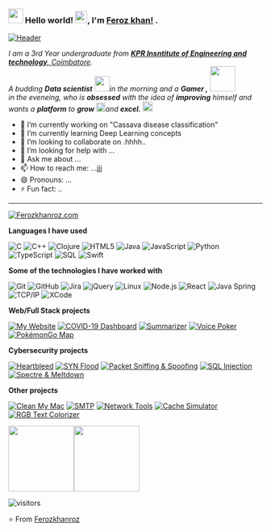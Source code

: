 ### <img src="https://github.com/TheDudeThatCode/TheDudeThatCode/blob/master/Assets/Hi.gif" width="29px"> Hello world!&nbsp;<img src="https://github.com/TheDudeThatCode/TheDudeThatCode/blob/master/Assets/Earth.gif" width="24px">, I'm [Feroz khan!](https://hemant.codes) .

<!---Ferozkhanroz/Ferozkhanroz** is a ✨ _special_ ✨ repository because its `README.md` (this file) appears on your GitHub profile. --->
[![Header](https://github.com/Ferozkhanroz/Ferozkhanroz/blob/master/ii.gif)](https://www.youtube.com/watch?v=dQw4w9WgXcQ)
<br>

<p>
  <em>
    I am a 3rd Year undergraduate from <a href="https://www.srmist.edu.in/"> <b>KPR Insntitute of Engineering and technology</b>, Coimbatore</a>. <br>
    A budding <b>Data scientist</b> <img src="https://github.com/TheDudeThatCode/TheDudeThatCode/blob/master/Assets/Developer.gif" width="30px">in the morning and a <b>Gamer ,</b>&nbsp;<img src="https://github.com/TheDudeThatCode/TheDudeThatCode/blob/master/Assets/dino.gif" width="50px"><br>in the eveneing, who is <b>obsessed</b>
    with the idea of <b>improving</b> himself and wants a <b>platform</b> to 
    <b>grow</b> <img src="https://github.com/TheDudeThatCode/TheDudeThatCode/blob/master/Assets/Rocket.gif" width="18px">and 
    <b>excel.</b> <img src="https://github.com/TheDudeThatCode/TheDudeThatCode/blob/master/Assets/Medal.gif" width="20px">
  </em>  
</p>


<!---Here are some ideas to get you started: --->

- 🔭 I’m currently working on "Cassava disease classification" 
- 🌱 I’m currently learning Deep Learning concepts
- 👯 I’m looking to collaborate on .hhhh..
- 🤔 I’m looking for help with ...
- 💬 Ask me about ...
- 📫 How to reach me: ...jjj
- 😄 Pronouns: ...
- ⚡ Fun fact: .. 

---



[![Ferozkhanroz.com](https://img.shields.io/badge/-Ferozkhanroz.COM-000000?style=for-the-badge&logo=react&logoColor=white)](https://www.Ferozkhanroz.com/)

**Languages I have used**

![C](https://img.shields.io/badge/-C-000000?style=flat&logo=C)
![C++](https://img.shields.io/badge/-C++-000000?style=flat&logo=C%2B%2B&logoColor=00599C)
![Clojure](https://img.shields.io/badge/-Clojure-000000?style=flat&logo=Clojure)
![HTML5](https://img.shields.io/badge/-HTML5-000000?style=flat&logo=HTML5)
![Java](https://img.shields.io/badge/-Java-000000?style=flat&logo=Java&logoColor=007396)
![JavaScript](https://img.shields.io/badge/-JavaScript-000000?style=flat&logo=javascript)
![Python](https://img.shields.io/badge/-Python-000000?style=flat&logo=python)
![TypeScript](https://img.shields.io/badge/-TypeScript-000000?style=flat&logo=typescript&logoColor=007ACC)
![SQL](https://img.shields.io/badge/-SQL-000000?style=flat&logo=MySQL)
![Swift](https://img.shields.io/badge/-Swift-000000?style=flat&logo=Swift)

**Some of the technologies I have worked with**

![Git](https://img.shields.io/badge/-Git-000000?style=flat&logo=git&logoColor=F05032)
![GitHub](https://img.shields.io/badge/-GitHub-000000?style=flat&logo=github&logoColor=FFFFFF)
![Jira](https://img.shields.io/badge/-Jira-000000?style=flat&logo=jira-software&logoColor=white&logoColor=0052CC)
![jQuery](https://img.shields.io/badge/-jQuery-000000?style=flat&logo=jQuery&logoColor=0769AD)
![Linux](https://img.shields.io/badge/-Linux-000000?style=flat&logo=linux&logoColor=FCC624)
![Node.js](https://img.shields.io/badge/-Node.js-000000?style=flat&logo=node.js&logoColor=339933)
![React](https://img.shields.io/badge/-React-000000?style=flat&logo=React&logoColor=61DAFB)
![Java Spring](https://img.shields.io/badge/-Spring-000000?style=flat&logo=spring&logoColor=6DB33F)
![TCP/IP](https://img.shields.io/badge/-TCP/IP-000000?style=flat&logo=cisco&logoColor=white)
![XCode](https://img.shields.io/badge/-XCode-000000?style=flat&logo=XCode&logoColor=1575F9)<!-- wi*quL3fcV -->

**Web/Full Stack projects**

[![My Website](https://img.shields.io/badge/-🧬&nbsp;&nbsp;My&nbsp;Website-000000?style=flat)](https://github.com/Ferozkhanroz/v2)
[![COVID-19 Dashboard](https://img.shields.io/badge/-🦠&nbsp;COVID&#8209;19&nbsp;Dashboard-000000?style=flat)](https://github.com/Ferozkhanroz/COVID-19-Dashboard)
[![Summarizer](https://img.shields.io/badge/-📰&nbsp;&nbsp;Summarizer-000000?style=flat)](https://github.com/Ferozkhanroz/Summarizer)
[![Voice Poker](https://img.shields.io/badge/-🃏&nbsp;Voice&nbsp;Poker-000000?style=flat)](https://github.com/Ferozkhanroz/Poker)
[![PokémonGo Map](https://img.shields.io/badge/-🗺️&nbsp;PokémonGo&nbsp;Map-000000?style=flat)](https://github.com/Ferozkhanroz/PokemonGo-Map)

**Cybersecurity projects**

[![Heartbleed](https://img.shields.io/badge/-🩸&nbsp;Heartbleed-000000?style=flat)](https://github.com/Ferozkhanroz/Heartbleed)
[![SYN Flood](https://img.shields.io/badge/-🌊&nbsp;&nbsp;SYN&nbsp;Flood-000000?style=flat)](https://github.com/Ferozkhanroz/SYN-Flood)
[![Packet Sniffing & Spoofing](https://img.shields.io/badge/-🗃️&nbsp;Packet&nbsp;Sniffing&nbsp;&&nbsp;Spoofing-000000?style=flat)](https://github.com/Ferozkhanroz/Packet-Sniffing-and-Spoofing)
[![SQL Injection](https://img.shields.io/badge/-💉&nbsp;&nbsp;SQL&nbsp;Injection-000000?style=flat)](https://github.com/Ferozkhanroz/SQL-Injection)
[![Spectre & Meltdown](https://img.shields.io/badge/-🛡️&nbsp;Spectre&nbsp;&&nbsp;Meltdown-000000?style=flat)](https://github.com/Ferozkhanroz/Meltdown-Spectre)

**Other projects**

[![Clean My Mac](https://img.shields.io/badge/-🧼&nbsp;&nbsp;Clean&nbsp;My&nbsp;Mac-000000?style=flat)](https://github.com/Ferozkhanroz/Clean-My-Mac)
[![SMTP](https://img.shields.io/badge/-📧&nbsp;&nbsp;SMTP-000000?style=flat)](https://github.com/Ferozkhanroz/SMTP)
[![Network Tools](https://img.shields.io/badge/-📡&nbsp;&nbsp;Network&nbsp;Tools-000000?style=flat)](https://github.com/Ferozkhanroz/Network-Tools)
[![Cache Simulator](https://img.shields.io/badge/-⛓️&nbsp;Cache&nbsp;Simulator-000000?style=flat)](https://github.com/Ferozkhanroz/CacheSimulator)
[![RGB Text Colorizer](https://img.shields.io/badge/-🌈&nbsp;&nbsp;RGB&nbsp;Text&nbsp;Colorizer-000000?style=flat)](https://github.com/Ferozkhanroz/rgbTextColorizer)

<img align="" height='130px' src="https://github-readme-stats.vercel.app/api?username=Ferozkhanroz&hide_title=true&show_icons=true&include_all_commits=true&line_height=21&bg_color=0,EC6C6C,FFD479,FFFC79,73FA79&theme=graywhite" /><img align="" height='130px' src="https://github-readme-stats.vercel.app/api/top-langs/?username=Ferozkhanroz&hide_title=true&layout=compact&bg_color=0,73FA79,73FDFF,7A81FF&theme=graywhite" />

![visitors](https://visitor-badge.laobi.icu/badge?page_id=Ferozkhanroz.Ferozkhanroz)
<br>


⭐️ From [Ferozkhanroz](https://github.com/Ferozkhanroz)